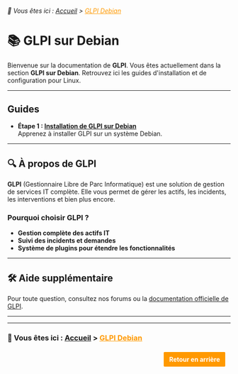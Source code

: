 <link rel="stylesheet" type="text/css" href="/assets/css/purple-theme.css">

###### 📂 Vous êtes ici : [Accueil](../../index.md) > <a href="." style="color: #ff9900; text-decoration: underline;">GLPI Debian</a>


# 📚 GLPI sur Debian

Bienvenue sur la documentation de **GLPI**. Vous êtes actuellement dans la section **GLPI sur Debian**. Retrouvez ici les guides d'installation et de configuration pour Linux.

---

## Guides 

* **Étape 1 : [Installation de GLPI sur Debian](installation-glpi.md)**  
   Apprenez à installer GLPI sur un système Debian.


---

## 🔍 À propos de GLPI

**GLPI** (Gestionnaire Libre de Parc Informatique) est une solution de gestion de services IT complète. Elle vous permet de gérer les actifs, les incidents, les interventions et bien plus encore.

### Pourquoi choisir GLPI ?
- **Gestion complète des actifs IT**
- **Suivi des incidents et demandes**
- **Système de plugins pour étendre les fonctionnalités**

---

## 🛠️ Aide supplémentaire

Pour toute question, consultez nos forums ou la [documentation officielle de GLPI](https://glpi-project.org/documentation/).

---
---
### 📂 Vous êtes ici : [Accueil](../../index.md) > <a href="../glpi-debian/index.md" style="color: #ff9900; text-decoration: underline;">GLPI Debian</a>


<p style="text-align: right; margin: 20px 0;">
    <a href="javascript:history.back()" style="display: inline-block; padding: 8px 12px; background-color: #ff9900; color: white; text-decoration: none; border: 2px solid white; border-radius: 4px; font-weight: bold; margin-right: 10px;">
        Retour en arrière
    </a>
</p>

